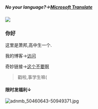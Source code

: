 ##### No your language?→[Microsoft Translate](https://bing.com/translator/)

![](https://github-readme-stats.vercel.app/api?username=xiaochopin&show_icons=true)

### 你好

这里是萧邦,高中生一个.

我的博客→[访问](https://home-chopin.xyz)

奇妙链接→[这个不要啊](https://vdse.bdstatic.com//192d9a98d782d9c74c96f09db9378d93.mp4)

>戳啦,事学生嘛(

#### 限时发福利↓

![adnmb_50460643-50949371.jpg](https://s2.loli.net/2022/08/16/6mNqMfVGeAIyus2.jpg)
